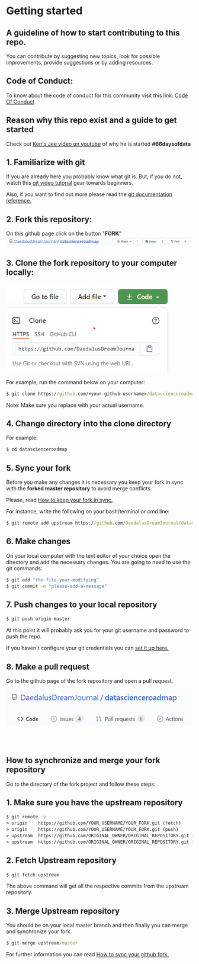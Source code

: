 # Getting started

## A guideline of how to start contributing to this repo.

You can contribute by suggesting new topics, look for possible improvements, provide suggestions or by adding resources.

## Code of Conduct:

To know about the code of conduct for this community visit this link: <a href = "https://github.com/DaedalusDreamJournal/datascienceroadmap/blob/master/CODE_OF_CONDUCT.md">Code Of Conduct</a>

## Reason why this repo exist and a guide to get started

Check out [Ken's Jee video on youtube](https://www.youtube.com/watch?v=uXLnbdHMf8w&ab_channel=KenJee) of why he is started **#66daysofdata**

## 1. Familiarize with git

If you are already here you probably know what git is. But, if you do not, watch this [git video tutorial](https://www.youtube.com/watch?v=SWYqp7iY_Tc&ab_channel=TraversyMedia) gear towards beginners.

Also, if you want to find out more please read the [git documentation reference.](https://git-scm.com/docs)

## 2. Fork this repository:

On this github page click on the button "**FORK**" ![fork](assets/fork-image.png)

## 3. Clone the fork repository to your computer locally:

![clone](assets/clone-image.png)

For example, run the command below on your computer:

```bat
$ git clone https://github.com/<your-github-username>/datascienceroadmap.git
```

Note: Make sure you replace <your-github-username> with your actual username.

## 4. Change directory into the clone directory

For example:

```bat
$ cd datascienceroadmap
```

## 5. Sync your fork

Before you make any changes it is necessary you keep your fork in sync with the **forked master repository** to avoid merge conflicts.

Please, read [How to keep your fork in sync.](https://www.freecodecamp.org/news/how-to-sync-your-fork-with-the-original-git-repository/)

For instance, write the following on your bash/terminal or cmd line:

```bat
$ git remote add upstream https://github.com/DaedalusDreamJournal/datascienceroadmap.git
```

## 6. Make changes

On your local computer with the text editor of your choice open the directory and add the necessary changes. You are going to need to use the git commands:

```bat
$ git add "the-file-your-modifying"
$ git commit -m "please-add-a-message"
```

## 7. Push changes to your local repository

```bat
$ git push origin master
```

At this point it will probably ask you for your git username and password to push the repo.

If you haven't configure your git credentials you can [set it up here.](https://git-scm.com/book/en/v2/Getting-Started-First-Time-Git-Setup)

## 8. Make a pull request

Go to the github page of the fork repository and open a pull request.

![pull-request](assets/pull-request-image.png)

<br><br>

## How to synchronize and merge your fork repository

Go to the directory of the fork project and follow these steps:

## 1. Make sure you have the upstream repository

```bat
$ git remote -v
> origin	https://github.com/YOUR_USERNAME/YOUR_FORK.git (fetch)
> origin	https://github.com/YOUR_USERNAME/YOUR_FORK.git (push)
> upstream  https://github.com/ORIGINAL_OWNER/ORIGINAL_REPOSITORY.git (fetch)
> upstream  https://github.com/ORIGINAL_OWNER/ORIGINAL_REPOSITORY.git (push)

```

## 2. Fetch Upstream repository

```bat
$ git fetch upstream
```

The above command will get all the respective commits from the upstream repository.

## 3. Merge Upstream repository

You should be on your local master branch and then finally you can merge and synchronize your fork.

```bat
$ git merge upstream/master
```

For further information you can read [How to sync your github fork.](https://nearsoft.com/blog/how-to-synchronize-your-github-fork/)
